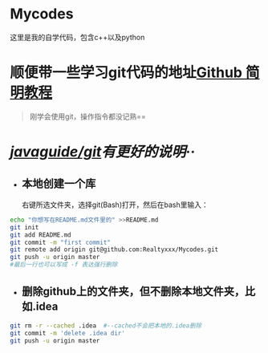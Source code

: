 # Mycodes
这里是我的自学代码，包含c++以及python


# 顺便带一些学习git代码的地址[Github 简明教程](https://www.runoob.com/w3cnote/git-guide.html)
>刚学会使用git，操作指令都没记熟==
# *[javaguide/git](https://snailclimb.gitee.io/javaguide/#/docs/tools/Git?i=%e9%9b%86%e4%b8%ad%e5%8c%96%e7%9a%84%e7%89%88%e6%9c%ac%e6%8e%a7%e5%88%b6%e7%b3%bb%e7%bb%9f)有更好的说明··*

- ## 本地创建一个库
	右键所选文件夹，选择git(Bash)打开，然后在bash里输入：
```bash
echo "你想写在README.md文件里的" >>README.md
git init
git add README.md
git commit -m "first commit"
git remote add origin git@github.com:Realtyxxx/Mycodes.git
git push -u origin master
#最后一行也可以写成 -f 表达强行删除
```
- ## 删除github上的文件夹，但不删除本地文件夹，比如.idea
```bash
git rm -r --cached .idea  #--cached不会把本地的.idea删除
git commit -m 'delete .idea dir'
git push -u origin master
```
